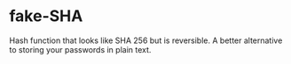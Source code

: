 # fake-SHA
Hash function that looks like SHA 256 but is reversible. A better alternative to storing your passwords in plain text.
